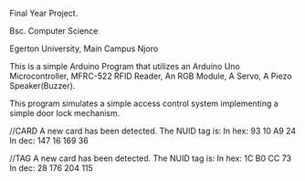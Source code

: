 Final Year Project.



Bsc. Computer Science




Egerton University, Main Campus Njoro



This is a simple Arduino Program that utilizes an Arduino Uno Microcontroller, MFRC-522 RFID Reader, An RGB Module, A Servo, A Piezo Speaker(Buzzer).

This program simulates a simple access control system implementing a simple door lock mechanism.


//CARD
A new card has been detected.
The NUID tag is:
In hex:  93 10 A9 24
In dec:  147 16 169 36

//TAG
A new card has been detected.
The NUID tag is:
In hex:  1C B0 CC 73
In dec:  28 176 204 115